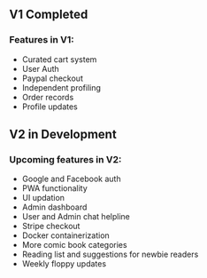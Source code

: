 ## V1 Completed

### Features in V1: 
- Curated cart system
- User Auth
- Paypal checkout
- Independent profiling
- Order records
- Profile updates

## V2 in Development

### Upcoming features in V2:

- Google and Facebook auth
- PWA functionality
- UI updation
- Admin dashboard
- User and Admin chat helpline
- Stripe checkout
- Docker containerization
- More comic book categories
- Reading list and suggestions for newbie readers
- Weekly floppy updates
